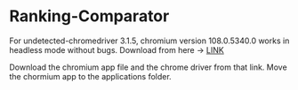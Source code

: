 # Ranking-Comparator

For undetected-chromedriver 3.1.5, chromium version 108.0.5340.0 works in headless mode without bugs. Download from here -> [LINK](https://commondatastorage.googleapis.com/chromium-browser-snapshots/index.html?prefix=Mac/1054635/)

Download the chromium app file and the chrome driver from that link. Move the chormium app to the applications folder. 